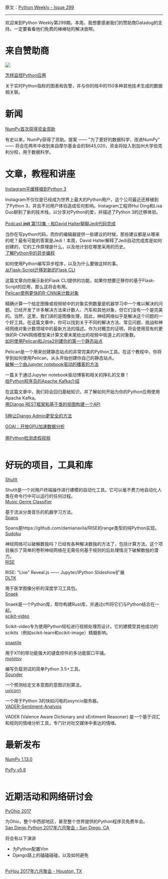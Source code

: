 原文：[Python Weekly - Issue 299](http://eepurl.com/cSIjsr)

---

欢迎来到Python Weekly第299期。本周，我想要感谢我们的赞助商Datadog的支持。一定要看看他们免费的棒棒哒的解决放啊。
  
# 来自赞助商  

[![](https://gallery.mailchimp.com/e2e180baf855ac797ef407fc7/images/4d68e311-8c60-4c65-b078-603ce0d8ffb8.png)](https://www.datadoghq.com/dg/apm/ts-python-performance/?utm_source=Advertisement&utm_medium=Advertisement&utm_campaign=PythonWeekly-Tshirt&utm_content=Python)

[怎样监控Python应用](https://www.datadoghq.com/dg/apm/ts-python-performance/?utm_source=Advertisement&utm_medium=Advertisement&utm_campaign=PythonWeekly-Tshirt&utm_content=Python)  

关于实时Python指标的图表和告警，并与你的栈中的150多种其他技术生成的数据相关联。

  
# 新闻  
  
[NumPy首次获得资金资助](https://www.numfocus.org/blog/numpy-receives-first-ever-funding-thanks-to-moore-foundation/)  

有史以来，NumPy获得了资助。提案 —— "为了更好的数据科学，改进NumPy" —— 将会在两年中收到来自摩尔基金会的$645,020，资金将投入到加州大学伯克利分校，用于数据科学。
  
  
# 文章，教程和讲座  
  
[Instagram平缓移植到Python 3](https://thenewstack.io/instagram-makes-smooth-move-python-3/)  

Instagram不仅仅是已经成为世界上最大的Python用户，这个公司最近还移植到了Python 3，并且不对用户体验造成任何影响。Instagram工程师Hui Ding和Lisa Guo聊到了新的技术栈，以分享对Python的爱，并描述了Python 3的迁移体验。
   
[Podcast.__init__ 第113集 - 和David Halter聊聊Jedi代码完成](https://www.podcastinit.com/episode-113-jedi-code-completion-with-david-halter/) 

当你在写python代码，而你的编辑器提供一些建议的时候，那些建议都是从哪来的呢？最有可能的答案是Jedi！本周，David Halter解释了Jedi自动完成库是如何创建的，它的工作原理是什么，以及他计划在哪里采用的历史。
   
[了解Python中的异步编程](https://dbader.org/blog/understanding-asynchronous-programming-in-python)  

如何使用Python编写异步程序，以及为什么要做这样的事。
   
[从Flask-Script迁移到新的Flask CLI](https://blog.miguelgrinberg.com/post/migrating-from-flask-script-to-the-new-flask-cli)  

这篇文章向你展示新的Flask CLI提供的功能，如果你想要迁移你的基于Flask-Script的应用，那么这将会有用。
   
[Pelican使用更快的R-CNN来计数对象](https://softwaremill.com/counting-objects-with-faster-rcnn/)

精确计算一个给定图像或视频帧中的对象实例数量是机器学习中一个难以解决的问题。已经开发了许多解决方法来计数人、汽车和其他对象，但它们没有一个是完美的。当然，这里，我们讲的是图像处理，因此，神经网络似乎是解决这个问题的一个好工具。在这篇文章中，你可以找到关于不同的解决方法、常见问题、挑战和神经网络对象计数领域中的最新方法的描述。作为对概念的证明，将会使用现有的更快的R-CNN网络模型来计算文章末尾给出的视频中街道上的对象数。
   
[如何使用Pelican和Jinja2创建你的第一个静态站点](https://www.fullstackpython.com/blog/generating-static-websites-pelican-jinja2-markdown.html)  

Pelican是一个用来创建静态站点的非常完美的Python工具。在这个教程中，你将学到如何使用Pelican，从头开始创建你自己的静态站点。
   
[破解一个由Jupyter notebook驱动的播客的方法](https://nipunbatra.github.io/blog/2017/Jupyter-powered-blog.html)  

一篇关于通过Jupyter notebook驱动博客和相关的挣扎的文章！
   
[给Python程序员的Apache Kafka介绍](https://www.confluent.io/blog/introduction-to-apache-kafka-for-python-programmers/) 

在这篇文章中，我们将会回归基础知识，并了解如何开始为你的Python应用使用Apache Kafka。
   
[用Django REST框架和基于类的视图构建一个API](https://medium.com/@ktruong008/building-an-api-with-django-rest-framework-and-class-based-views-75b369b30396)  
    
[5种让Django Admin更安全的方法](https://hackernoon.com/5-ways-to-make-django-admin-safer-eb7753698ac8)  
  
[GOAI：开放GPU加速数据分析](https://devblogs.nvidia.com/parallelforall/goai-open-gpu-accelerated-data-analytics/)  
   
[用Python检测虚假视频](http://sunnybala.com/2017/05/28/python-video-loop-detection.html)  
   
  
# 好玩的项目，工具和库  
  
[ShutIt](https://github.com/ianmiell/shutit)  

ShutIt是一个对用户终端操作进行建模的自动化工具。它可以毫不费力地自动化人类在命令行中可以运行的任何过程。
   
[Music Genre Classifier](https://github.com/indrajithi/mgc-django)  

基于流派分类音乐的机器学习方法。 
   
[Spans](https://github.com/runfalk/spans)   

Spans是https://github.com/damianavila/RISE的range类型的纯Python实现。
   
[Sudoku](https://github.com/Kyubyong/sudoku)   

神经网络可以破解数独吗？已经有各种解决数独的方法了，包括计算方法。这个项目展示了简单的卷积神经网络在无需任何基于规则的后处理情况下破解数独的潜力。
   
[RISE](https://github.com/damianavila/RISE)  

RISE: "Live" Reveal.js —— Jupyter/IPython Slideshow扩展
   
[DLTK](https://github.com/DLTK/DLTK)  

用于医学图像分析的深度学习工具包。
   
[Snaek](https://github.com/mitsuhiko/snaek)  

Snaek是一个Python库，帮你构建Rust库，并通过cffi将它们与Python结合在一起。
   
[scikit-video](https://github.com/scikit-video/scikit-video)  

Scikit-video专为使用Python轻松进行视频处理而设计。它的建模受其他成功的scikits（例如scikit-learn和scikit-image）精髓影响。

[snaptile](https://github.com/jakebian/snaptile)  

用于X11的带功能强大的键盘控件的多功能窗口平铺。
   
[molotov](https://github.com/loads/molotov)  

编写负载测试的简单Python 3.5+工具。
   
[Sounder](https://github.com/SlapBot/sounder)   

一个预测给定文本意图的意图识别算法。
   
[uvicorn](https://github.com/tomchristie/uvicorn)  

一个用于Python 3的快如闪电的asyncio服务器。
   
[VADER-Sentiment-Analysis](https://github.com/cjhutto/vaderSentiment) 

VADER (Valence Aware Dictionary and sEntiment Reasoner) 是一个基于词汇和规则的情绪分析工具，专门针对社交媒体中表达的情绪。
   
  
# 最新发布  
  
[NumPy 1.13.0](https://github.com/numpy/numpy/releases/tag/v1.13.0)  
   
[PyPy v5.8](https://morepypy.blogspot.com/2017/06/pypy-v58-released.html)  
   
  
# 近期活动和网络研讨会  
  
[PyOhio 2017](https://www.eventbrite.com/e/pyohio-2017-tickets-33066656259)  

为Ohio，整个中西部地区，甚至整个世界提供的Python程序员免费年会。
   
[San Diego Python 2017年六月聚会 - San Diego, CA](https://www.meetup.com/pythonsd/events/238867409/)

将会有以下演讲

  * 为Python配置Vim
  * Django路上的磕磕碰碰，以及如何避免

   
[PyHou 2017年六月聚会 - Houston, TX](https://www.meetup.com/python-14/events/239458416/)  
  

 

